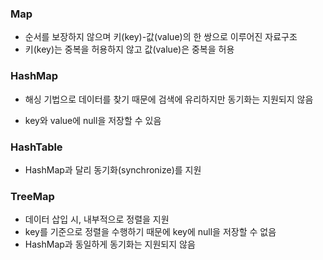 ### Map

- 순서를 보장하지 않으며 키(key)-값(value)의 한 쌍으로 이루어진 자료구조
- 키(key)는 중복을 허용하지 않고 값(value)은 중복을 허용

### HashMap
- 해싱 기법으로 데이터를 찾기 때문에 검색에 유리하지만 동기화는 지원되지 않음 

- key와 value에 null을 저장할 수 있음

### HashTable

- HashMap과 달리 동기화(synchronize)를 지원

### TreeMap

- 데이터 삽입 시, 내부적으로 정렬을 지원
- key를 기준으로 정렬을 수행하기 때문에 key에 null을 저장할 수 없음 
- HashMap과 동일하게 동기화는 지원되지 않음